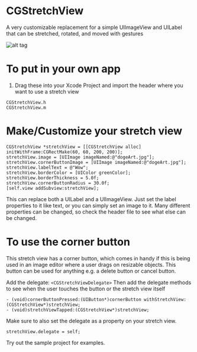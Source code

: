 CGStretchView
=============

A very customizable replacement for a simple UIImageView and UILabel that can be stretched, rotated, and moved with gestures

![alt tag](http://chrisgalz.com/cgstretch.png)

To put in your own app
=======================
1. Drag these into your Xcode Project and import the header where you want to use a stretch view
```objc
CGStretchView.h
CGStretchView.m
```

Make/Customize your stretch view
===================================================================

```objc
CGStretchView *stretchView = [[CGStretchView alloc] initWithFrame:CGRectMake(60, 60, 200, 200)];
stretchView.image = [UIImage imageNamed:@"dogeArt.jpg"];
stretchView.cornerButtonImage = [UIImage imageNamed:@"dogeArt.jpg"];
stretchView.labelText = @"Wow";
stretchView.borderColor = [UIColor greenColor];
stretchView.borderThickness = 5.0f;
stretchView.cornerButtonRadius = 30.0f;
[self.view addSubview:stretchView];
```

This can replace both a UILabel and a UIImageView. Just set the label properties to it like text, or you can simply set an image to it.
Many different properties can be changed, so check the header file to see what else can be changed.

To use the corner button
=========================

This stretch view has a corner button, which comes in handy if this is being used in an image editor where a user drags on resizable objects. This button can be used for anything e.g. a delete button or cancel button.

Add the delegate: ```<CGStretchViewDelegate>```
Then add the delegate methods to see when the user touches the button or the stretch view itself
```objc
- (void)cornerButtonPressed:(UIButton*)cornerButton withStretchView:(CGStretchView*)stretchView;
- (void)stretchViewTapped:(CGStretchView*)stretchView;
```

Make sure to also set the delegate as a property on your stretch view.
```objc
stretchView.delegate = self;
```

Try out the sample project for examples.
